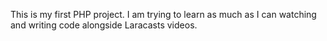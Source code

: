 This is my first PHP project. I am trying to learn as much as I can watching and writing code alongside Laracasts videos.
